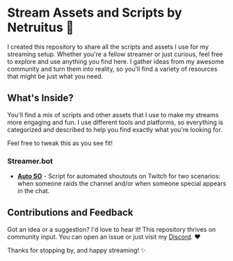 # Stream Assets and Scripts by Netruitus 🐾

I created this repository to share all the scripts and assets I use for my streaming setup. Whether you're a fellow streamer or just curious, feel free to explore and use anything you find here. I gather ideas from my awesome community and turn them into reality, so you'll find a variety of resources that might be just what you need.

## What's Inside?

You'll find a mix of scripts and other assets that I use to make my streams more engaging and fun. I use different tools and platforms, so everything is categorized and described to help you find exactly what you're looking for.

Feel free to tweak this as you see fit!

### Streamer.bot

- **[Auto SO](streamer.bot/auto-so.md)** - Script for automated shoutouts on Twitch for two scenarios: when someone raids the channel and/or when someone special appears in the chat.

## Contributions and Feedback

Got an idea or a suggestion? I'd love to hear it! This repository thrives on community input. You can open an issue or just visit my [Discord](https://discord.gg/hTuqEUmeg3). ❤️

Thanks for stopping by, and happy streaming! ✨
